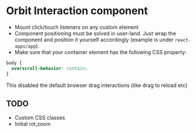 # Orbit Interaction component

- Mount click/touch listeners on any custom element
- Component positioning must be solved in user-land. Just wrap the component and position it yourself accordingly (example is under `react-apps/app`).
- Make sure that your container element has the following CSS property:

```css
body {
  overscroll-behavior: contain;
}
```

This disabled the default browser drag interactions (like drag to reload etc)

## TODO

- Custom CSS classes
- Initial rot,zoom
